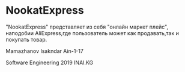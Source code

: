 # NookatExpress

"NookatExpress" представляет из себя "онлайн маркет плейс", наподобии AliExpress,где пользователь может как продавать,так и покупать товар.



Mamazhanov Isakndar Ain-1-17


Software Engineering 2019 INAI.KG
